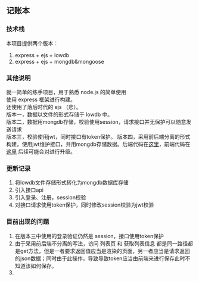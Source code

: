 ## 记账本
### 技术栈
本项目提供两个版本：
1. express + ejs + lowdb
2. express + ejs + mongdb&mongoose
### 其他说明
就一简单的练手项目，用于熟悉 node.js 的简单使用<br/>
使用 express 框架进行构建。<br/>
还使用了落后时代的 ejs （悲）。<br/>
版本一，数据以文件的形式存储于 lowdb 中。<br/>
版本二，数据用mongdb存储，校验使用session，请求接口并无保护可以随意发送请求<br/>
版本三，校验使用jwt，同时接口有token保护。
版本四，采用前后端分离的形式构建，使用jwt维护接口，并用mongdb存储数据。后端代码在[这里](https://github.com/Dadajia-byte/Account_express)，前端代码在[这里](https://github.com/Dadajia-byte/Account_React)
后续可能会对进行升级。
### 更新记录
1. 将lowdb文件存储形式转化为mongdb数据库存储
2. 引入接口api
3. 引入登录、注册，session校验
4. 对接口请求使用token保护，同时修改session校验为jwt校验
### 目前出现的问题
1. 在版本三中使用的登录验证仍然是 session，接口使用token保护
2. 由于采用前后端不分离的写法，访问 列表页 和 获取列表信息 都是同一路径都是get方法，但是一者要求返回值应当是渲染的页面，另一者应当是请求返回的json数据；同时由于此操作，导致导致token应当由前端来进行保存此时不知道该如何保存。
3. 
